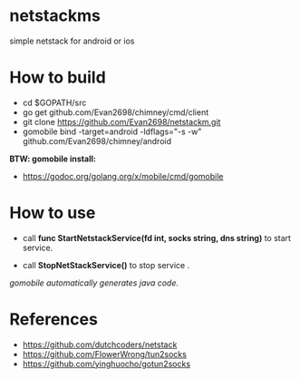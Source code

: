 # netstackms
simple netstack for android or ios 


# How to build

+ cd $GOPATH/src
+ go get github.com/Evan2698/chimney/cmd/client
+ git clone https://github.com/Evan2698/netstackm.git
+ gomobile bind -target=android  -ldflags="-s -w" github.com/Evan2698/chimney/android

**BTW: gomobile install:**
+ https://godoc.org/golang.org/x/mobile/cmd/gomobile


# How to use

+ call **func StartNetstackService(fd int, socks string, dns string)** to start service.

+ call **StopNetStackService()** to stop service .  

*gomobile automatically generates java code.*

# References
* https://github.com/dutchcoders/netstack
* https://github.com/FlowerWrong/tun2socks
* https://github.com/yinghuocho/gotun2socks
